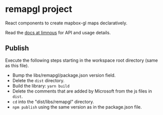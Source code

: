 # remapgl project

React components to create mapbox-gl maps declaratively.

Read the [docs at limnous](https://limnous.com/remapgl2/) for API and usage details.

## Publish

Execute the following steps starting in the workspace root directory (same as this file).

- Bump the libs/remapgl/package.json version field.
- Delete the `dist` directory.
- Build the library: `yarn build`
- Delete the comments that are added by Microsoft from the js files in `dist`.
- `cd` into the "dist/libs/remapgl" directory.
- `npm publish` using the same version as in the package.json file.
